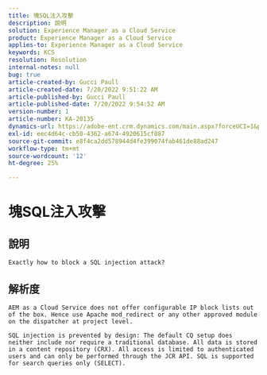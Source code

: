 ```yaml
---
title: 塊SQL注入攻擊
description: 說明
solution: Experience Manager as a Cloud Service
product: Experience Manager as a Cloud Service
applies-to: Experience Manager as a Cloud Service
keywords: KCS
resolution: Resolution
internal-notes: null
bug: true
article-created-by: Gucci Paull
article-created-date: 7/20/2022 9:51:22 AM
article-published-by: Gucci Paull
article-published-date: 7/20/2022 9:54:52 AM
version-number: 1
article-number: KA-20135
dynamics-url: https://adobe-ent.crm.dynamics.com/main.aspx?forceUCI=1&pagetype=entityrecord&etn=knowledgearticle&id=2da8317b-1108-ed11-82e4-00224809a4ae
exl-id: eec4d64c-cb50-4362-a674-4920615cf887
source-git-commit: e8f4ca2dd578944d4fe399074fab461de88ad247
workflow-type: tm+mt
source-wordcount: '12'
ht-degree: 25%

---
```


# 塊SQL注入攻擊

## 說明


`Exactly how to block a SQL injection attack?`


## 解析度


`AEM as a Cloud Service does not offer configurable IP block lists out of the box. Hence use Apache mod_redirect or any other approved module on the dispatcher at project level.`

`SQL injection is prevented by design: The default CQ setup does neither include nor require a traditional database. All data is stored in a content repository (CRX). All access is limited to authenticated users and can only be performed through the JCR API. SQL is supported for search queries only (SELECT).`

